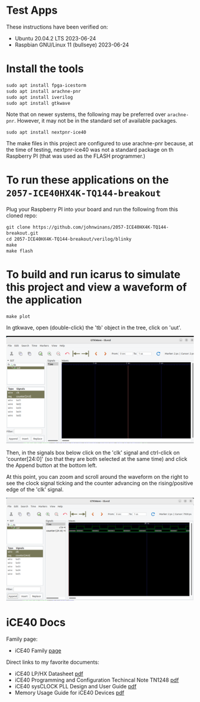 # Test Apps

These instructions have been verified on:
- Ubuntu 20.04.2 LTS 2023-06-24
- Raspbian GNU/Linux 11 (bullseye) 2023-06-24

# Install the tools

	sudo apt install fpga-icestorm
	sudo apt install arachne-pnr
	sudo apt install iverilog
	sudo apt install gtkwave

Note that on newer systems, the following may be preferred over `arachne-pnr`.  However, it 
may not be in the standard set of available packages.

	sudo apt install nextpnr-ice40

The make files in this project are configured to use arachne-pnr because, at the time of testing, nextpnr-ice40 was not a standard package on th Raspberry PI (that was used as the FLASH programmer.)

# To run these applications on the `2057-ICE40HX4K-TQ144-breakout`

Plug your Raspberry PI into your board and run the following from this cloned repo:

	git clone https://github.com/johnwinans/2057-ICE40HX4K-TQ144-breakout.git
	cd 2057-ICE40HX4K-TQ144-breakout/verilog/blinky
	make
	make flash

# To build and run icarus to simulate this project and view a waveform of the application

	make plot

In gtkwave, open (double-click) the 'tb' object in the tree, click on 'uut'. 

![selecting signals to view](./pics/selsig.png)


Then, in the signals box below click on the 'clk' signal and ctrl-click on 'counter[24:0]'
(so that they are both selected at the same time) and click the Append button at the 
bottom left.  

At this point, you can zoom and scroll around the waveform on the right to see the 
clock signal ticking and the counter advancing on the rising/positive edge of 
the 'clk' signal.

![selecting signals to view](./pics/waveform.png)


# iCE40 Docs

Family page:

- iCE40 Family [page](https://www.latticesemi.com/iCE40)

Direct links to my favorite documents:

- iCE40 LP/HX Datasheet [pdf](https://www.latticesemi.com/view_document?document_id=49312)
- iCE40 Programming and Configuration Techincal Note TN1248 [pdf](https://www.latticesemi.com/view_document?document_id=46502)
- iCE40 sysCLOCK PLL Design and User Guide [pdf](https://www.latticesemi.com/view_document?document_id=47778)
- Memory Usage Guide for iCE40 Devices [pdf](https://www.latticesemi.com/view_document?document_id=47775)
